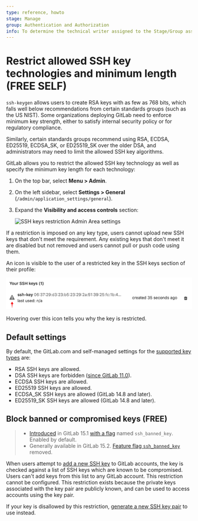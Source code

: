 ```yaml
---
type: reference, howto
stage: Manage
group: Authentication and Authorization
info: To determine the technical writer assigned to the Stage/Group associated with this page, see https://about.gitlab.com/handbook/engineering/ux/technical-writing/#assignments
---
```


# Restrict allowed SSH key technologies and minimum length **(FREE SELF)**

`ssh-keygen` allows users to create RSA keys with as few as 768 bits, which
falls well below recommendations from certain standards groups (such as the US
NIST). Some organizations deploying GitLab need to enforce minimum key
strength, either to satisfy internal security policy or for regulatory
compliance.

Similarly, certain standards groups recommend using RSA, ECDSA, ED25519,
ECDSA_SK, or ED25519_SK over the older DSA, and administrators may need to
limit the allowed SSH key algorithms.

GitLab allows you to restrict the allowed SSH key technology as well as specify
the minimum key length for each technology:

1. On the top bar, select **Menu > Admin**.
1. On the left sidebar, select **Settings > General** (`/admin/application_settings/general`).
1. Expand the **Visibility and access controls** section:

   ![SSH keys restriction Admin Area settings](img/ssh_keys_restrictions_settings.png)

If a restriction is imposed on any key type, users cannot upload new SSH keys that don't meet the
requirement. Any existing keys that don't meet it are disabled but not removed and users cannot
pull or push code using them.

An icon is visible to the user of a restricted key in the SSH keys section of their profile:

![Restricted SSH key icon](img/ssh_keys_restricted_key_icon.png)

Hovering over this icon tells you why the key is restricted.

## Default settings

By default, the GitLab.com and self-managed settings for the
[supported key types](../user/ssh.md#supported-ssh-key-types) are:

- RSA SSH keys are allowed.
- DSA SSH keys are forbidden ([since GitLab 11.0](https://about.gitlab.com/releases/2018/06/22/gitlab-11-0-released/#support-for-dsa-ssh-keys)).
- ECDSA SSH keys are allowed.
- ED25519 SSH keys are allowed.
- ECDSA_SK SSH keys are allowed (GitLab 14.8 and later).
- ED25519_SK SSH keys are allowed (GitLab 14.8 and later).

## Block banned or compromised keys **(FREE)**

> - [Introduced](https://gitlab.com/gitlab-org/gitlab/-/issues/24614) in GitLab 15.1 [with a flag](../administration/feature_flags.md) named `ssh_banned_key`. Enabled by default.
> - Generally available in GitLab 15.2. [Feature flag `ssh_banned_key`](https://gitlab.com/gitlab-org/gitlab/-/issues/363410) removed.

When users attempt to [add a new SSH key](../user/ssh.md#add-an-ssh-key-to-your-gitlab-account)
to GitLab accounts, the key is checked against a list of SSH keys which are known
to be compromised. Users can't add keys from this list to any GitLab account.
This restriction cannot be configured. This restriction exists because the private
keys associated with the key pair are publicly known, and can be used to access
accounts using the key pair.

If your key is disallowed by this restriction, [generate a new SSH key pair](../user/ssh.md#generate-an-ssh-key-pair)
to use instead.

<!-- ## Troubleshooting

Include any troubleshooting steps that you can foresee. If you know beforehand what issues
one might have when setting this up, or when something is changed, or on upgrading, it's
important to describe those, too. Think of things that may go wrong and include them here.
This is important to minimize requests for support, and to avoid doc comments with
questions that you know someone might ask.

Each scenario can be a third-level heading, e.g. `### Getting error message X`.
If you have none to add when creating a doc, leave this section in place
but commented out to help encourage others to add to it in the future. -->
